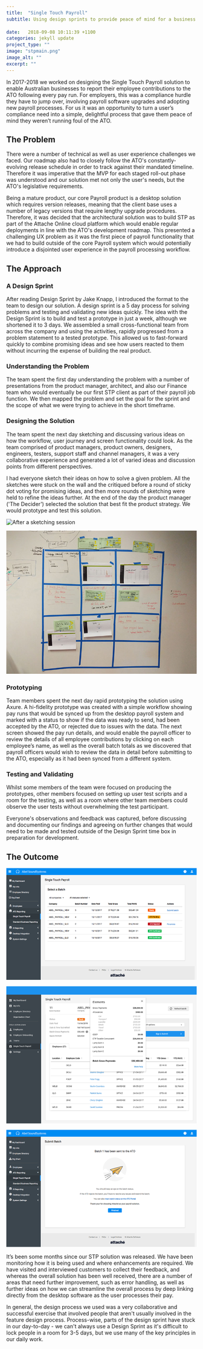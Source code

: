 ```yaml
---
title:  "Single Touch Payroll"
subtitle: Using design sprints to provide peace of mind for a business’s compliance needs

date:   2018-09-08 10:11:39 +1100
categories: jekyll update
project_type: ""
image: "stpmain.png"
image_alt: ""
excerpt: ""
---
```


In 2017-2018 we worked on designing the Single Touch Payroll solution to enable Australian businesses to report their employee contributions to the ATO following every pay run. For employers, this was a compliance hurdle they have to jump over, involving payroll software upgrades and adopting new payroll processes. For us it was an opportunity to turn a user’s compliance need into a simple, delightful process that gave them peace of mind they weren’t running foul of the ATO.

## The Problem

There were a number of technical as well as user experience challenges we faced. Our roadmap also had to closely follow the ATO's constantly-evolving release schedule in order to track against their mandated timeline. Therefore it was imperative that the MVP for each staged roll-out phase was understood and our solution met not only the user's needs, but the ATO's legislative requirements.

Being a mature product, our core Payroll product is a desktop solution which requires version releases, meaning that the client base uses a number of legacy versions that require lengthy upgrade procedures. Therefore, it was decided that the architectural solution was to build STP as part of the Attache Online cloud platform which would enable regular deployments in line with the ATO's development roadmap. This presented a challenging UX problem as it was the first piece of payroll functionality that we had to build outside of the core Payroll system which would potentially introduce a disjointed user experience in the payroll processing workflow.


## The Approach

### A Design Sprint

After reading Design Sprint by Jake Knapp, I introduced the format to the team to design our solution. A design sprint is a 5 day process for solving problems and testing and validating new ideas quickly. The idea with the Design Sprint is to build and test a prototype in just a week, although we shortened it to 3 days. We assembled a small cross-functional team from across the company and using the activities, rapidly progressed from a problem statement to a tested prototype. This allowed us to fast-forward quickly to combine promising ideas and see how users reacted to them without incurring the expense of building the real product.

### Understanding the Problem

The team spent the first day understanding the problem with a number of presentations from the product manager, architect, and also our Finance team who would eventually be our first STP client as part of their payroll job function. We then mapped the problem and set the goal for the sprint and the scope of what we were trying to achieve in the short timeframe.

### Designing the Solution

The team spent the next day sketching and discussing various ideas on how the workflow, user journey and screen functionality could look. As the team comprised of product managers, product owners, designers, engineers, testers, support staff and channel managers, it was a very collaborative experience and generated a lot of varied ideas and discussion points from different perspectives.

I had everyone sketch their ideas on how to solve a given problem. All the sketches were stuck on the wall and the critiqued before a round of sticky dot voting for promising ideas, and then more rounds of sketching were held to refine the ideas further. At the end of the day the product manager ('The Decider') selected the solution that best fit the product strategy. We would prototype and test this solution.

![After a sketching session](/assets/sketches.jpg)

![A storyboard of the user flow](/assets/storyboard.jpg)

### Prototyping

Team members spent the next day rapid prototyping the solution using Axure. A hi-fidelity prototype was created with a simple workflow showing pay runs that would be synced up from the desktop payroll system and marked with a status to show if the data was ready to send, had been accepted by the ATO, or rejected due to issues with the data. The next screen showed the pay run details, and would enable the payroll officer to review the details of all employee contributions by clicking on each employee’s name, as well as the overall batch totals as we discovered that payroll officers would wish to review the data in detail before submitting to the ATO, especially as it had been synced from a different system.

### Testing and Validating

Whilst some members of the team were focused on producing the prototypes, other members focused on setting up user test scripts and a room for the testing, as well as a room where other team members could observe the user tests without overwhelming the test participant.

Everyone's observations and feedback was captured, before discussing and documenting our findings and agreeing on further changes that would need to be made and tested outside of the Design Sprint time box in preparation for development.

## The Outcome

![](/assets/stp.png)

![](/assets/calculations.png)

![](/assets/sent.png)

It’s been some months since our STP solution was released. We have been monitoring how it is being used and where enhancements are required. We have visited and interviewed customers to collect their feedback, and whereas the overall solution has been well received, there are a number of areas that need further improvement, such as error handling, as well as further ideas on how we can streamline the overall process by deep linking directly from the desktop software as the user processes their pay. 

In general, the design process we used was a very collaborative and successful exercise that involved people that aren't usually involved in the feature design process. Process-wise, parts of the design sprint have stuck in our day-to-day - we can't always use a Design Sprint as it's difficult to lock people in a room for 3-5 days, but we use many of the key principles in our daily work.